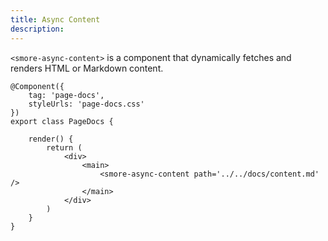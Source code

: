 ```yaml
---
title: Async Content
description: 
---
```


`<smore-async-content>` is a component that dynamically fetches and renders HTML or Markdown content.

```tsx
@Component({
    tag: 'page-docs',
    styleUrls: 'page-docs.css'
})
export class PageDocs {

    render() {
        return (
            <div>
                <main>
                    <smore-async-content path='../../docs/content.md' />
                </main>
            </div>
        )
    }
}
```
